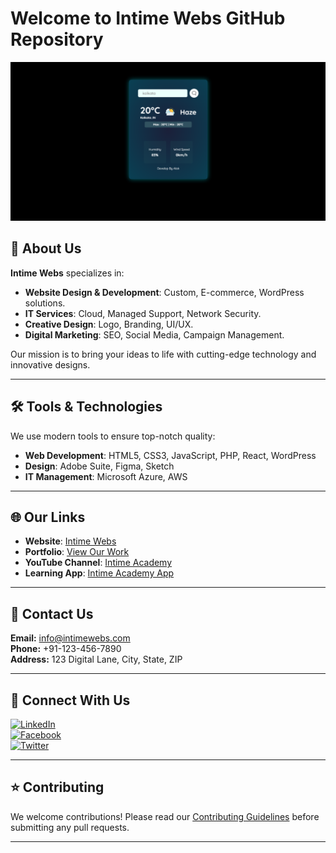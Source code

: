 # **Welcome to Intime Webs GitHub Repository**  
![Banner Image](https://github.com/intimealok/weather-app/blob/main/images/Screenshot%20(150).png)  

## 🚀 **About Us**  
**Intime Webs** specializes in:  
- **Website Design & Development**: Custom, E-commerce, WordPress solutions.  
- **IT Services**: Cloud, Managed Support, Network Security.  
- **Creative Design**: Logo, Branding, UI/UX.  
- **Digital Marketing**: SEO, Social Media, Campaign Management.  

Our mission is to bring your ideas to life with cutting-edge technology and innovative designs.  

---

## 🛠 **Tools & Technologies**  
We use modern tools to ensure top-notch quality:  
- **Web Development**: HTML5, CSS3, JavaScript, PHP, React, WordPress  
- **Design**: Adobe Suite, Figma, Sketch  
- **IT Management**: Microsoft Azure, AWS  

---

## 🌐 **Our Links**  
- **Website**: [Intime Webs](https://intimewebs.com)  
- **Portfolio**: [View Our Work](https://intimewebs.com/portfolio)  
- **YouTube Channel**: [Intime Academy](https://youtube.com/intimeacademy)  
- **Learning App**: [Intime Academy App](https://play.google.com/store/apps/details?id=intime.academy)  

---

## 📧 **Contact Us**  
**Email:** [info@intimewebs.com](mailto:info@intimewebs.com)  
**Phone:** +91-123-456-7890  
**Address:** 123 Digital Lane, City, State, ZIP  

---

## 🤝 **Connect With Us**  
[![LinkedIn](https://img.shields.io/badge/LinkedIn-Connect-blue)](https://linkedin.com/in/intimealokbiswas)  
[![Facebook](https://img.shields.io/badge/Facebook-Follow-blue)](https://facebook.com/srialokbiswas)  
[![Twitter](https://img.shields.io/badge/Twitter-Follow-blue)](https://twitter.com/intimealok)  

---

## ⭐ **Contributing**  
We welcome contributions! Please read our [Contributing Guidelines](https://intimewebs.com/) before submitting any pull requests.

---
